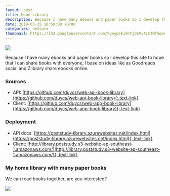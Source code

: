 ```yaml
---
layout: post
title: Home Library
description: Because I have many ebooks and paper books so I develop this site to hope that I can share books with everyone, I base on ideas like as Goodreads social and Zlibrary share ebooks online.
date: 2019-03-25 10:59:00 +0700
categories: netcore
thumbnail: https://lh3.googleusercontent.com/FgeypeEi9nYjbCVuAcmTNfSqwAxEmNhB8pJ5rWfQooWsPRtCwq4fDBObDZ_VKoMOJO91fbAPoRNAsn7HZC6NlPXFQQfsHKDrmEEJJ_E8Y2fi6aMQEPDQDHSFNp73EQDtnAA57HO08wh5aoS2sdw7On7G6j1RHQkybv4uQUxQe7haUbepb7JMln0sE4Bdxo2LHmfA3kOPPeR5Pq_gOFt4hPjXZHqeR7MrvkobB0RRCDvtQoslIuVA-5xJbgoX74xg2O9uwGrCkI5x3v9ccBbAI5vxTmiRhDjoWH5-RO_Bnr9uQy1K-NTFWJgpf95_XkAK70AK8qqUSYb5DV2rx97-FobjnZQanqeok7z4tduYo09QbPotr9S-LFjz1WDh4rTsR32-tPiWhSsth9LIc1bU8gmEOULQhpHQtBpdODN3hWKZeS2zhgt5WOFCLOolNy7HUsH-Ejv7n5p783tFqHkCtyAeN79zFJTUEhmEns9eNZVC2z4ZYFBAMU4mVKJiFlyT9jHzuWQWDgo8hG9u9YI_COKiFIDrhzUKyKs78zxtCRKivwH2qtSzEqtJjulGXCupHlfhnXHe2suf0VPQVQLGwvGCf4oj02wpq5KqU41ZTSqR3X2gJFRwjTVjA2oTF4tH-QuaGO2CLOXrD9MSFvylWl0rrWAKVDndqO8S4boGUCUEbN2S665PYKs=w999-h634-no
---
```


![](https://lh3.googleusercontent.com/FgeypeEi9nYjbCVuAcmTNfSqwAxEmNhB8pJ5rWfQooWsPRtCwq4fDBObDZ_VKoMOJO91fbAPoRNAsn7HZC6NlPXFQQfsHKDrmEEJJ_E8Y2fi6aMQEPDQDHSFNp73EQDtnAA57HO08wh5aoS2sdw7On7G6j1RHQkybv4uQUxQe7haUbepb7JMln0sE4Bdxo2LHmfA3kOPPeR5Pq_gOFt4hPjXZHqeR7MrvkobB0RRCDvtQoslIuVA-5xJbgoX74xg2O9uwGrCkI5x3v9ccBbAI5vxTmiRhDjoWH5-RO_Bnr9uQy1K-NTFWJgpf95_XkAK70AK8qqUSYb5DV2rx97-FobjnZQanqeok7z4tduYo09QbPotr9S-LFjz1WDh4rTsR32-tPiWhSsth9LIc1bU8gmEOULQhpHQtBpdODN3hWKZeS2zhgt5WOFCLOolNy7HUsH-Ejv7n5p783tFqHkCtyAeN79zFJTUEhmEns9eNZVC2z4ZYFBAMU4mVKJiFlyT9jHzuWQWDgo8hG9u9YI_COKiFIDrhzUKyKs78zxtCRKivwH2qtSzEqtJjulGXCupHlfhnXHe2suf0VPQVQLGwvGCf4oj02wpq5KqU41ZTSqR3X2gJFRwjTVjA2oTF4tH-QuaGO2CLOXrD9MSFvylWl0rrWAKVDndqO8S4boGUCUEbN2S665PYKs=w999-h634-no)

Because I have many ebooks and paper books so I develop this site to hope that I can share books with everyone, I base on ideas like as Goodreads social and Zlibrary share ebooks online.

### Sources 
- API: [https://github.com/duycs/web-api-book-library](https://github.com/duycs/web-api-book-library){:.text-link}
- Client: [https://github.com/duycs/web-app-book-library](https://github.com/duycs/web-app-book-library){:.text-link}

### Deployment
- API docs: [https://poststudy-library.azurewebsites.net/index.html](https://poststudy-library.azurewebsites.net/index.html){:.text-link}
- Client: [http://library.poststudy.s3-website-ap-southeast-1.amazonaws.com/](http://library.poststudy.s3-website-ap-southeast-1.amazonaws.com/){:.text-link}

### My home library with many paper books
We can read books together, are you interested?

![](https://lh3.googleusercontent.com/PQSWKs6ClbfnuMvCve_VPZOq8T8PVMKZVtKY8HLuB-dMRe2w986swVVWcVJu1tt-ruWcQx4oVGKRxgmt5KcC0dABTwHGNqZh5jL2611ijG62DDHerVTqbIolPRidRn9wZeV0mgPzQ7QIRHD4J_bFf6HluNjKpc0C_WC7PvRJldPQllVR-y0KjV3VvgI8aosTOryp0AnE1wz3yP9Mb_7v_J2POtkRv6jnRY3Ks7rDYHfGHTkkJK27FmTmsujqdUJjIiqanbd1kVQZgZQcT2DVIWjDFJ1C22TEqJdUYsJKGTlXHBiEIfyaHeVgEcqHxAmRhEsGS6K-mCEk5iNaGPbpqM2DTKvuj299uu-tyEakX4-j51ONcaKvNpuU11EUqFAXys4HaTmj4jfv-JjpsbegGAxnvmlx9iE3FAp5uLzinEksLSlocoI1ZylS8SHI834XB1bcnOIzNmF8zBxVnqhSyrAoCMiilbg8zJoY72VQI5vvVCRsYzphIq96PAsWIsfQDjaTR9jBOHKfaTj3viG6gpuBLkkGQR-zT0sOVC1_eVSTwrdvCJcagwsrCC5o0tRovXM1jJcD-9fexZ6URyhKlPxGlXSdmhbqfEcwT8JvaVeq6XRr90pmuQpNId4Rdl-QxTzxlwG9utIC-NLAYDO7S7MZi2yWRAoXapomKpP-F7WxjZ3EcYaMy1GQ9BZbX1EK7tJXqgRW9_QcWSOkzm3-LdleooeZrTXVVbuhaaykEP3WO6HG=w1616-h1080-no)
